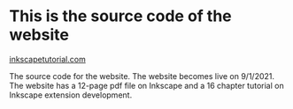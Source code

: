 # This is the source code of the website

[inkscapetutorial.com](https://www.inkscapetutorial.org)

The source code for the website. The website becomes live on 9/1/2021.
The website has a 12-page pdf file on Inkscape and a 16 chapter 
tutorial on Inkscape extension development.  